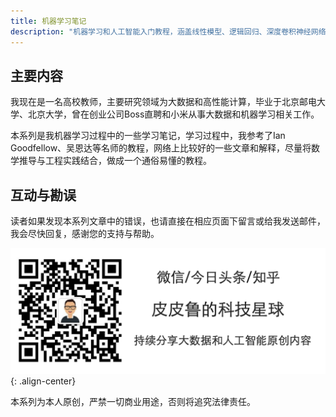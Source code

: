 ```yaml
---
title: 机器学习笔记
description: "机器学习和人工智能入门教程，涵盖线性模型、逻辑回归、深度卷积神经网络等内容，使用PyTorch和TensorFlow实现。" 
---
```


## 主要内容

我现在是一名高校教师，主要研究领域为大数据和高性能计算，毕业于北京邮电大学、北京大学，曾在创业公司Boss直聘和小米从事大数据和机器学习相关工作。

本系列是我机器学习过程中的一些学习笔记，学习过程中，我参考了Ian Goodfellow、吴恩达等名师的教程，网络上比较好的一些文章和解释，尽量将数学推导与工程实践结合，做成一个通俗易懂的教程。

## 互动与勘误

读者如果发现本系列文章中的错误，也请直接在相应页面下留言或给我发送邮件，我会尽快回复，感谢您的支持与帮助。

![签名](/assets/img/签名.png){: .align-center}

本系列为本人原创，严禁一切商业用途，否则将追究法律责任。